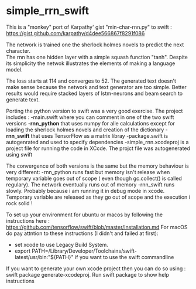 # simple_rrn_swift
This is a "monkey" port of Karpathy' gist "min-char-rnn.py" to swift : https://gist.github.com/karpathy/d4dee566867f8291f086

The network is trained one the sherlock holmes novels to predict the next character.  
The rnn has one hidden layer with a simple squash function "tanh". Despite its simplicity the netwok illustrates the elements of making a language model.

The loss starts at 114 and converges to 52. The generated text doesn't make sense because the network and text generator are too simple. Better results would require stacked layers of lstm-neurons and beam search to generate text.

Porting the python version to swift was a very good exercise. The project includes :
-main.swift where you can comment in one of the two swift versions
-**rnn_python** that uses numpy for alle calculations except for loading the sherlock holmes novels and creation of the dictionary
-**rnn_swift** that uses TensorFlow as a matrix libray
-package.swift is autogenrated and used to specify dependencies
-simple_rnn.xcodeproj is a project file for running the code in XCcde. The projct file was autogenerated using swift 

The convergence of both versions is the same but the memory behaviour is very different:
-rnn_python runs fast but memory isn't release when temporary variable goes out of scope ( even though gc.collect() is called regulary). The network eventually runs out of memory
-rnn_swift runs slowly. Probably because i am running it in debug mode in xcode. Temporary variable are released as they go out of scope and the execution i rock solid !


To set up your environment for ubuntu or macos by following the instructions here : https://github.com/tensorflow/swift/blob/master/Installation.md
For macOS do pay attntion to these instructions (I didn't and failed at first):
- set xcode to use Legacy Build System.
- export PATH=/Library/Developer/Toolchains/swift-latest/usr/bin:"${PATH}" if you want to use the swift commandline

If you want to generate your own xcode project then you can do so using : swift package generate-xcodeproj. 
Run swift package to show help instructions
